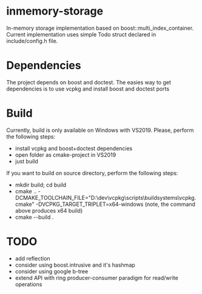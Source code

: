# inmemory-storage
In-memory storage implementation based on boost::multi_index_container.
Current implementation uses simple Todo struct declared in include/config.h file.

# Dependencies
The project depends on boost and doctest.
The easies way to get dependencies is to use vcpkg and install boost and doctest ports

# Build
Currently, build is only available on Windows with VS2019.
Please, perform the following steps:
- install vcpkg and boost+doctest dependencies
- open folder as cmake-project in VS2019
- just build

If you want to build on source directory, perform the following steps:
- mkdir build; cd build
- cmake .. -DCMAKE_TOOLCHAIN_FILE="D:\dev\vcpkg\scripts\buildsystems\vcpkg.cmake" -DVCPKG_TARGET_TRIPLET=x64-windows
  (note, the command above produces x64 build)
- cmake --build .

# TODO
- add reflection
- consider using boost.intrusive and it's hashmap
- consider using google b-tree
- extend API with ring producer-consumer paradigm for read/write operations